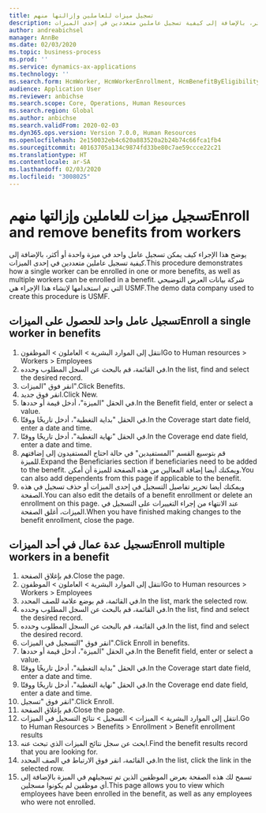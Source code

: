 ```yaml
---
title: تسجيل ميزات للعاملين وإزالتها منهم
description: يوضح هذا الإجراء كيف يمكن تسجيل عامل واحد في ميزة واحدة أو أكثر، بالإضافة إلى كيفية تسجيل عاملين متعددين في إحدى الميزات.
author: andreabichsel
manager: AnnBe
ms.date: 02/03/2020
ms.topic: business-process
ms.prod: ''
ms.service: dynamics-ax-applications
ms.technology: ''
ms.search.form: HcmWorker, HcmWorkerEnrollment, HcmBenefitByEligibilityLookup, HcmMassBenefitEnrollment, HcmBenefitLookup, HcmMassBenefitEnrollmentResults
audience: Application User
ms.reviewer: anbichse
ms.search.scope: Core, Operations, Human Resources
ms.search.region: Global
ms.author: anbichse
ms.search.validFrom: 2020-02-03
ms.dyn365.ops.version: Version 7.0.0, Human Resources
ms.openlocfilehash: 2e150032eb4c620a883520a2b24b74c66fca1fb4
ms.sourcegitcommit: 40163705a134c9874fd33be80c7ae59ccce22c21
ms.translationtype: HT
ms.contentlocale: ar-SA
ms.lasthandoff: 02/03/2020
ms.locfileid: "3008025"
---
```

# <a name="enroll-and-remove-benefits-from-workers"></a><span data-ttu-id="abfe1-103">تسجيل ميزات للعاملين وإزالتها منهم</span><span class="sxs-lookup"><span data-stu-id="abfe1-103">Enroll and remove benefits from workers</span></span>



<span data-ttu-id="abfe1-104">يوضح هذا الإجراء كيف يمكن تسجيل عامل واحد في ميزة واحدة أو أكثر، بالإضافة إلى كيفية تسجيل عاملين متعددين في إحدى الميزات.</span><span class="sxs-lookup"><span data-stu-id="abfe1-104">This procedure demonstrates how a single worker can be enrolled in one or more benefits, as well as multiple workers can be enrolled in a benefit.</span></span> <span data-ttu-id="abfe1-105">شركة بيانات العرض التوضيحي التي تم استخدامها لإنشاء هذا الإجراء هي USMF.</span><span class="sxs-lookup"><span data-stu-id="abfe1-105">The demo data company used to create this procedure is USMF.</span></span>


## <a name="enroll-a-single-worker-in-benefits"></a><span data-ttu-id="abfe1-106">تسجيل عامل واحد للحصول على الميزات</span><span class="sxs-lookup"><span data-stu-id="abfe1-106">Enroll a single worker in benefits</span></span>
1. <span data-ttu-id="abfe1-107">انتقل إلى الموارد البشرية > العاملون > الموظفون</span><span class="sxs-lookup"><span data-stu-id="abfe1-107">Go to Human resources > Workers > Employees</span></span>
2. <span data-ttu-id="abfe1-108">في القائمة، قم بالبحث عن السجل المطلوب وحدده.</span><span class="sxs-lookup"><span data-stu-id="abfe1-108">In the list, find and select the desired record.</span></span>
3. <span data-ttu-id="abfe1-109">انقر فوق "الميزات".</span><span class="sxs-lookup"><span data-stu-id="abfe1-109">Click Benefits.</span></span>
4. <span data-ttu-id="abfe1-110">انقر فوق جديد.</span><span class="sxs-lookup"><span data-stu-id="abfe1-110">Click New.</span></span>
5. <span data-ttu-id="abfe1-111">في الحقل "الميزة"، أدخل قيمة أو حددها.</span><span class="sxs-lookup"><span data-stu-id="abfe1-111">In the Benefit field, enter or select a value.</span></span>
6. <span data-ttu-id="abfe1-112">في الحقل "بداية التغطية"، أدخل تاريخًا ووقتًا.</span><span class="sxs-lookup"><span data-stu-id="abfe1-112">In the Coverage start date field, enter a date and time.</span></span>
7. <span data-ttu-id="abfe1-113">في الحقل "نهاية التغطية"، أدخل تاريخًا ووقتًا.</span><span class="sxs-lookup"><span data-stu-id="abfe1-113">In the Coverage end date field, enter a date and time.</span></span>
8. <span data-ttu-id="abfe1-114">قم بتوسيع القسم "المستفيدين" في حالة احتاج المستفيدون إلى إضافتهم للميزة.</span><span class="sxs-lookup"><span data-stu-id="abfe1-114">Expand the Beneficiaries section if beneficiaries need to be added to the benefit.</span></span> <span data-ttu-id="abfe1-115">ويمكنك أيضا إضافة المعالين من هذه الصفحة للميزة أن أمكن.</span><span class="sxs-lookup"><span data-stu-id="abfe1-115">You can also add dependents from this page if applicable to the benefit.</span></span>
9. <span data-ttu-id="abfe1-116">ويمكنك أيضا تحرير تفاصيل التسجيل في إحدى الميزات أو حذف تسجيل في هذه الصفحة.</span><span class="sxs-lookup"><span data-stu-id="abfe1-116">You can also edit the details of a benefit enrollment or delete an enrollment on this page.</span></span> <span data-ttu-id="abfe1-117">عند الانتهاء من إجراء التغييرات على التسجيل في الميزات، أغلق الصفحة.</span><span class="sxs-lookup"><span data-stu-id="abfe1-117">When you have finished making changes to the benefit enrollment, close the page.</span></span>

## <a name="enroll-multiple-workers-in-a-benefit"></a><span data-ttu-id="abfe1-118">تسجيل عدة عمال في أحد الميزات</span><span class="sxs-lookup"><span data-stu-id="abfe1-118">Enroll multiple workers in a benefit</span></span>
1. <span data-ttu-id="abfe1-119">قم بإغلاق الصفحة.</span><span class="sxs-lookup"><span data-stu-id="abfe1-119">Close the page.</span></span>
2. <span data-ttu-id="abfe1-120">انتقل إلى الموارد البشرية > العاملون > الموظفون</span><span class="sxs-lookup"><span data-stu-id="abfe1-120">Go to Human resources > Workers > Employees</span></span>
3. <span data-ttu-id="abfe1-121">في القائمة، قم بوضع علامة للصف المحدد.</span><span class="sxs-lookup"><span data-stu-id="abfe1-121">In the list, mark the selected row.</span></span>
4. <span data-ttu-id="abfe1-122">في القائمة، قم بالبحث عن السجل المطلوب وحدده.</span><span class="sxs-lookup"><span data-stu-id="abfe1-122">In the list, find and select the desired record.</span></span>
5. <span data-ttu-id="abfe1-123">في القائمة، قم بالبحث عن السجل المطلوب وحدده.</span><span class="sxs-lookup"><span data-stu-id="abfe1-123">In the list, find and select the desired record.</span></span>
6. <span data-ttu-id="abfe1-124">انقر فوق "التسجيل في الميزات".</span><span class="sxs-lookup"><span data-stu-id="abfe1-124">Click Enroll in benefits.</span></span>
7. <span data-ttu-id="abfe1-125">في الحقل "الميزة"، أدخل قيمة أو حددها.</span><span class="sxs-lookup"><span data-stu-id="abfe1-125">In the Benefit field, enter or select a value.</span></span>
8. <span data-ttu-id="abfe1-126">في الحقل "بداية التغطية"، أدخل تاريخًا ووقتًا.</span><span class="sxs-lookup"><span data-stu-id="abfe1-126">In the Coverage start date field, enter a date and time.</span></span>
9. <span data-ttu-id="abfe1-127">في الحقل "نهاية التغطية"، أدخل تاريخًا ووقتًا.</span><span class="sxs-lookup"><span data-stu-id="abfe1-127">In the Coverage end date field, enter a date and time.</span></span>
10. <span data-ttu-id="abfe1-128">انقر فوق "تسجيل".</span><span class="sxs-lookup"><span data-stu-id="abfe1-128">Click Enroll.</span></span>
11. <span data-ttu-id="abfe1-129">قم بإغلاق الصفحة.</span><span class="sxs-lookup"><span data-stu-id="abfe1-129">Close the page.</span></span>
12. <span data-ttu-id="abfe1-130">انتقل إلى الموارد البشرية > الميزات‬ > التسجيل > نتائج التسجيل في الميزات‬.</span><span class="sxs-lookup"><span data-stu-id="abfe1-130">Go to Human Resources > Benefits > Enrollment > Benefit enrollment results</span></span>
13. <span data-ttu-id="abfe1-131">ابحث عن سجل نتائج الميزات الذي تبحث عنه.</span><span class="sxs-lookup"><span data-stu-id="abfe1-131">Find the benefit results record that you are looking for.</span></span>
14. <span data-ttu-id="abfe1-132">في القائمة، انقر فوق الارتباط في الصف المحدد.</span><span class="sxs-lookup"><span data-stu-id="abfe1-132">In the list, click the link in the selected row.</span></span>
15. <span data-ttu-id="abfe1-133">تسمح لك هذه الصفحة بعرض الموظفين الذين تم تسجيلهم في الميزة بالإضافة إلى أي موظفين لم يكونوا مسجلين.</span><span class="sxs-lookup"><span data-stu-id="abfe1-133">This page allows you to view which employees have been enrolled in the benefit, as well as any employees who were not enrolled.</span></span>

